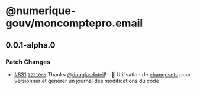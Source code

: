 # @numerique-gouv/moncomptepro.email

## 0.0.1-alpha.0

### Patch Changes

- [#831](https://github.com/numerique-gouv/moncomptepro/pull/831) [`12210db`](https://github.com/numerique-gouv/moncomptepro/commit/12210db70259929426bc1272d9594557b71869a7) Thanks [@douglasduteil](https://github.com/douglasduteil)! - 🦋 Utilisation de [changesets](https://github.com/changesets/changesets) pour versionner et générer un journal des modifications du code
